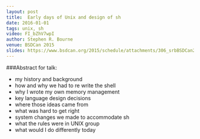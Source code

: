 ```yaml
---
layout: post
title:  Early days of Unix and design of sh
date: 2016-01-01
tags: unix, sh
video: FI_bZhV7wpI
author: Stephen R. Bourne
venue: BSDCan 2015
slides: https://www.bsdcan.org/2015/schedule/attachments/306_srbBSDCan2015.pdf
---
```


###Abstract for talk:
- my history and background
- how and why we had to re write the shell
- why I wrote my own memory management
- key language design decisions
- where those ideas came from
- what was hard to get right
- system changes we made to accommodate sh
- what the rules were in UNIX group
- what would I do differently today
